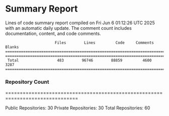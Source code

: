 # Summary Report
Lines of code summary report compiled on Fri Jun  6 01:12:26 UTC 2025 with an automatic daily update. The comment count includes documentation, content, and code comments.
```
                      Files        Lines         Code     Comments       Blanks
===============================================================================
===============================================================================
 Total                 483        96746        88859         4600         3287
===============================================================================
```

### Repository Count
===============================================================================

Public Repositories: 30
Private Repositories: 30
Total Repositories: 60

